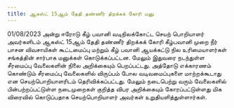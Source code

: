 ```yaml
---
title: ஆகஸ்ட் 15ஆம் தேதி தண்ணீர் திறக்கக் கோரி மனு 
---
```


01/08/2023 அன்று ஈரோடு கீழ் பவானி வடிநிலக்கோட்ட செயற் பொறியாளர் அவர்களிடம் ஆகஸ்ட் 15ஆம் தேதி தண்ணீர் திறக்கக் கோரி கீழ்பவானி முறை நீர் பாசன விவசாயிகள் கூட்டமைப்பு மற்றும் கீழ் பவானி ஆயக்கட்டு நில உரிமையாளர்கள் சங்கத்தின் சார்பாக மனுக்கள் கொடுக்கப்பட்டன.
   மேலும் இதுவரை நடந்துள்ள சீரமைப்பு வேலைகளின் நிலை அறிக்கையும் பெறப்பட்டது.
 அத்தோடு எக்காரணம் கொண்டும் சீரமைப்பு வேலைகளில் விருப்பம் போல வடிவமைப்புகளை மாற்றக்கூடாது என செயற்பொறியாளரிடம் தெரிவிக்கப்பட்டது. மேலும் நடைபெற்று வரும் வேலைகளில் பின்பற்றப்பட்டுள்ள நடைமுறைகள் குறித்த விபர அறிக்கையும் கோரப்பட்டுள்ளது மிக விரைவில் கொடுப்பதாக செயற்பொறியாளர் அவர்கள் உறுதியளித்துள்ளார்கள்.
